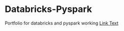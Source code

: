 # Databricks-Pyspark
Portfolio for databricks and pyspark working
[Link Text](https://github.com/username/repository-name)
